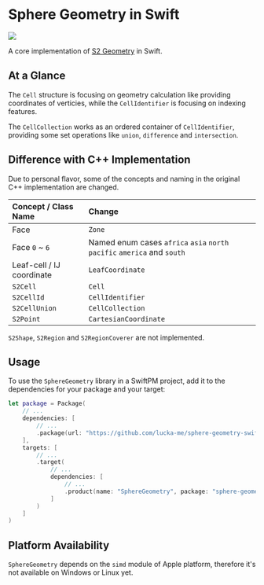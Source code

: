 # Sphere Geometry in Swift

[![](https://tokei.rs/b1/github/lucka-me/sphere-geometry-swift)](https://github.com/lucka-me/sphere-geometry-swift)

A core implementation of [S2 Geometry](https://github.com/google/s2geometry) in Swift.

## At a Glance

The `Cell` structure is focusing on geometry calculation like providing coordinates of verticies, while the `CellIdentifier` is focusing on indexing features.

The `CellCollection` works as an ordered container of `CellIdentifier`, providing some set operations like `union`, `difference` and `intersection`.

## Difference with C++ Implementation

Due to personal flavor, some of the concepts and naming in the original C++ implementation are changed.

| Concept / Class Name | Change |
| :--- | :---
| Face | `Zone`
| Face `0` ~ `6` | Named enum cases `africa` `asia` `north` `pacific` `america` and `south`
| Leaf-cell / IJ coordinate | `LeafCoordinate`
| `S2Cell` | `Cell`
| `S2CellId` | `CellIdentifier`
| `S2CellUnion` | `CellCollection`
| `S2Point` | `CartesianCoordinate`

`S2Shape`, `S2Region` and `S2RegionCoverer` are not implemented.

## Usage

To use the `SphereGeometry` library in a SwiftPM project, add it to the dependencies for your package and your target:

```swift
let package = Package(
    // ...
    dependencies: [
        // ...
        .package(url: "https://github.com/lucka-me/sphere-geometry-swift", branch: "main"), // Since we don't have any release yet
    ],
    targets: [
        // ...
        .target(
            // ...
            dependencies: [
                // ...
                .product(name: "SphereGeometry", package: "sphere-geometry-swift"),
            ]
        )
    ]
)
```

## Platform Availability

`SphereGeometry` depends on the `simd` module of Apple platform, therefore it's not available on Windows or Linux yet.

